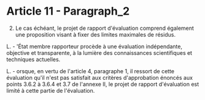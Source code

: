 # Article 11 - Paragraph_2

2. Le cas échéant, le projet de rapport d'évaluation comprend également une proposition visant à fixer des limites maximales de résidus.

L. - 'État membre rapporteur procède à une évaluation indépendante, objective et transparente, à la lumière des connaissances scientifiques et techniques actuelles.

L. - orsque, en vertu de l'article 4, paragraphe 1, il ressort de cette évaluation qu'il n'est pas satisfait aux critères d'approbation énoncés aux points 3.6.2 à 3.6.4 et 3.7 de l'annexe II, le projet de rapport d'évaluation est limité à cette partie de l'évaluation.
